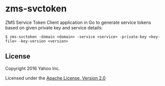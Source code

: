 zms-svctoken
============

ZMS Service Token Client application in Go to generate service tokens
based on given private key and service details:

```shell
$ zms-svctoken -domain <domain> -service <service> -private-key <key-file> -key-version <version>
```

## License

Copyright 2016 Yahoo Inc.

Licensed under the [Apache License, Version 2.0](http://www.apache.org/licenses/LICENSE-2.0)

